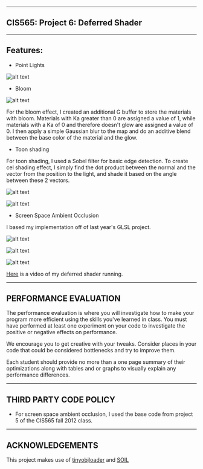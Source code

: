 -------------------------------------------------------------------------------
CIS565: Project 6: Deferred Shader
-------------------------------------------------------------------------------

-------------------------------------------------------------------------------
Features:
-------------------------------------------------------------------------------

* Point Lights

![alt text](./renders/point_lights.jpg "point lights")

* Bloom 

![alt text](./renders/bloom_shader.jpg "bloom")

For the bloom effect, I created an additional G buffer to store the materials with 
bloom. Materials with Ka greater than 0 are assigned a value of 1, while materials with
a Ka of 0 and therefore doesn't glow are assigned a value of 0. I then apply a simple
Gaussian blur to the map and do an additive blend between the base color of the material
and the glow.

* Toon shading

For toon shading, I used a Sobel filter for basic edge detection. To 
create cel shading effect, I simply find the dot product between the normal and the
vector from the position to the light, and shade it based on the angle between these
2 vectors. 

![alt text](./renders/toon_shader.jpg "toon")

![alt text](./renders/toon_shader_2.jpg "toon")

* Screen Space Ambient Occlusion

I based my implementation off of last year's GLSL project. 

![alt text](./renders/regular_grid.jpg "grid")

![alt text](./renders/poisson_disk.jpg "poisson")

![alt text](./renders/diffuse_occlusion.jpg "diffuse with occlusion")

[Here](https://vimeo.com/79531738) is a video of my deferred shader
running. 

-------------------------------------------------------------------------------
PERFORMANCE EVALUATION
-------------------------------------------------------------------------------


The performance evaluation is where you will investigate how to make your 
program more efficient using the skills you've learned in class. You must have
performed at least one experiment on your code to investigate the positive or
negative effects on performance. 

We encourage you to get creative with your tweaks. Consider places in your code
that could be considered bottlenecks and try to improve them. 

Each student should provide no more than a one page summary of their
optimizations along with tables and or graphs to visually explain any
performance differences.

-------------------------------------------------------------------------------
THIRD PARTY CODE POLICY
-------------------------------------------------------------------------------
* For screen space ambient occlusion, I used the base code from project 5 of the
CIS565 fall 2012 class. 

---
ACKNOWLEDGEMENTS
---
This project makes use of [tinyobjloader](http://syoyo.github.io/tinyobjloader/) and [SOIL](http://lonesock.net/soil.html)
